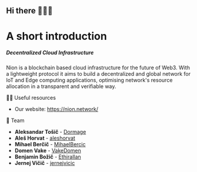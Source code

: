 ## Hi there 🙋🏼‍♂️

# A short introduction
##### Decentralized Cloud Infrastructure
Nion is a blockchain based cloud infrastructure for the future of Web3.
With a lightweight protocol it aims to build a decentralized and global network for IoT and Edge computing applications, optimising network's resource allocation in a transparent and verifiable way.


👩‍💻 Useful resources

  - Our website: https://nion.network/

🍿 Team
  - **Aleksandar Tošič** - [Dormage](https://github.com/Dormage)
  - **Aleš Horvat** - [aleshorvat](https://github.com/AlesHorvat)
  - **Mihael Berčič** - [MihaelBercic](https://github.com/MihaelBercic)
  - **Domen Vake** - [VakeDomen](https://github.com/VakeDomen)
  - **Benjamin Božič** - [Ethirallan](https://github.com/Ethirallan)
  - **Jernej Vičič** - [jernejvicic](https://github.com/jernejvicic)
